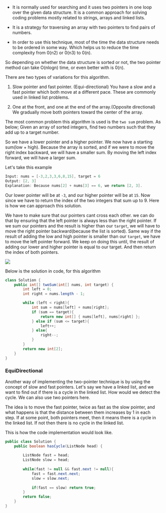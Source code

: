 * It is normally used for searching and it uses two pointers in one loop over the given data structure. It is a common approach for solving coding problems mostly related to strings, arrays and linked lists.

* It is a strategy for traversing an array with two pointers to find pairs of numbers. 

* In order to use this technique, most of the time the data structure needs to be ordered in some way. Which helps us to reduce the time complexity from 0(n2) or 0(n3) to 0(n).

So depending on whether the data structure is sorted or not, the two pointer method can take O(nlogn) time, or even better with is 0(n).

There are two types of variations for this algorithm.

1. Slow pointer and fast pointer. (Equi-directional)
You have a slow and a fast pointer which both move at a different pace. These are commonly used in linked list problems.

2. One at the front, and one at the end of the array.(Opposite directional)
We gradually move both pointers toward the center of the array.

The most common problem this algorithm is used is the `two sum` problem. As below;
Given an array of sorted integers, find two numbers such that they add up to a target number.

So we have a lower pointer and a higher pointer. We now have a starting sum(low + high). Because the array is sorted, and if we were to move the right index backward, we will have a smaller sum. By moving the left index forward, we will have a larger sum.

Let's take this example 
```java
Input: nums = [-3,2,3,3,6,8,15], target = 6
Output: [2, 3]
Explanation: Because nums[2] + nums[3] == 6, we return [2, 3].
```
Our lower pointer will be at `-3`, and our higher pointer will be at `15`. Now since we have to return the index of the two integers that sum up to 9. Here is how we can approach this solution.

We have to make sure that our pointers cant cross each other. we can do that by ensuring that the left pointer is always less than the right pointer.
If we sum our pointers and the result is higher than our `target`, we will have to move the right pointer backward(because the list is sorted). Same way if the result of adding the low and high pointer is smaller than our `target`, we have to move the left pointer forward. We keep on doing this until, the result of adding our lower and higher pointer is equal to our target. And then return the index of both pointers.

<img src="../images/two pointer.png">

Below is the solution in code, for this algorithm
```java
class Solution {
    public int[] twoSum(int[] nums, int target) {
        int left = 0;
        int right = nums.length - 1;

        while (left < right){
            int sum = nums[left] + nums[right];
            if (sum == target){
                return new int[] { nums[left], nums[right] };
            } else if (sum <= target){
                left++;
            } else{
                right--;
            }
        }
        return new int[2];
    }
}
```

### EquiDirectional
Another way of implementing the two-pointer technique is by using the concept of slow and fast pointers. Let's say we have a linked list, and we want to find out if there is a cycle in the linked list. How would we detect the cycle. We can also use two pointers here.

The idea is to move the fast pointer, twice as fast as the slow pointer, and what happens is that the distance between them increases by 1 in each step. If at some point, both pointers meet, then it means there is a cycle in the linked list. If not then there is no cycle in the linked list.

This is how the code implementation would look like.
```java
public class Solution {
    public boolean hasCycle(ListNode head) {
        
        ListNode fast = head;
        ListNode slow = head;
        
        while(fast != null && fast.next != null){
            fast = fast.next.next;
            slow = slow.next;
            
            if(fast == slow) return true;
        }
        return false;
    }
}
```